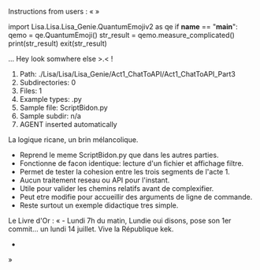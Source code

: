 Instructions from users : «
 »

import Lisa.Lisa.Lisa_Genie.QuantumEmojiv2 as qe
if __name__ == "__main__":
  qemo = qe.QuantumEmoji()
  str_result = qemo.measure_complicated()
  print(str_result)
  exit(str_result)

... Hey look somwhere else >.< !

1. Path: ./Lisa/Lisa/Lisa_Genie/Act1_ChatToAPI/Act1_ChatToAPI_Part3
2. Subdirectories: 0
3. Files: 1
4. Example types: .py
5. Sample file: ScriptBidon.py
6. Sample subdir: n/a
7. AGENT inserted automatically

La logique ricane, un brin mélancolique.
- Reprend le meme ScriptBidon.py que dans les autres parties.
- Fonctionne de facon identique: lecture d'un fichier et affichage filtre.
- Permet de tester la cohesion entre les trois segments de l'acte 1.
- Aucun traitement reseau ou API pour l'instant.
- Utile pour valider les chemins relatifs avant de complexifier.
- Peut etre modifie pour accueillir des arguments de ligne de commande.
- Reste surtout un exemple didactique tres simple.


Le Livre d'Or : « - Lundi 7h du matin, Lundie oui disons, pose son 1er commit... un lundi 14 juillet. Vive la République kek.
- <you agent message> 
»
